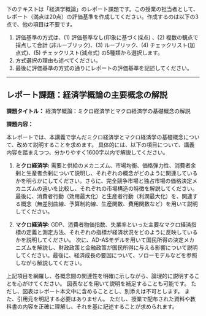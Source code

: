 下のテキストは「経済学概論」のレポート課題です。この授業の担当者として、レポート（満点は20点）の評価基準を作成してください。作成するのは以下の3点で、他の項目は不要です。

1. 評価基準の方式は、(1) 評価基準なし(印象に基づく採点) 、(2) 複数の観点で採点して合計  (非ルーブリック)、(3) ルーブリック、(4) チェックリスト(加点式)、(5) チェックリスト(減点式) の5種類から選択します。
2. 方式選択の理由も述べてください。
3. 最後に評価基準の方式の通りにレポートの評価基準を記述してください。

---------------------------------------
## レポート課題：経済学概論の主要概念の解説

**課題タイトル：** 経済学概論：ミクロ経済学とマクロ経済学の基礎概念の解説

**課題内容：**

本レポートでは、本講義で学んだミクロ経済学とマクロ経済学の基礎概念について、改めて説明することを求めます。  具体的には、以下の項目について、講義内容を踏まえつつ、分かりやすく1600字以内で解説してください。

1. **ミクロ経済学:**  需要と供給のメカニズム、市場均衡、価格弾力性、消費者余剰と生産者余剰について説明し、それぞれの概念がどのように関連しているかを明らかにしてください。さらに、完全競争市場と独占市場の価格決定メカニズムの違いを比較し、それぞれの市場構造の特徴を解説してください。最後に、消費者行動（効用最大化）と生産者行動（利潤最大化）を、関連する概念（無差別曲線、予算制約線、生産関数、費用関数など）を用いて説明してください。

2. **マクロ経済学:**  GDP、消費者物価指数、失業率といった主要なマクロ経済指標の定義と測定方法、それぞれの指標が経済状況をどのように反映しているかを説明してください。  次に、AD-ASモデルを用いて国民所得の決定メカニズムを解説し、財政政策と金融政策が国民所得に与える影響について説明してください。最後に、経済成長の要因について、ソローモデルなどを参照しながら解説してください。

上記項目を網羅し、各概念間の関連性を明確に示しながら、論理的に説明することを心がけてください。  図表などを用いて説明を補足することも可能です。  ただし、図表はレポート本文中に含めることとし、別添えは不可とします。  また、引用元を明記する必要はありません。  ただし、授業で配布された資料や教科書の内容を正確に理解し、それを基に記述することが求められます。

